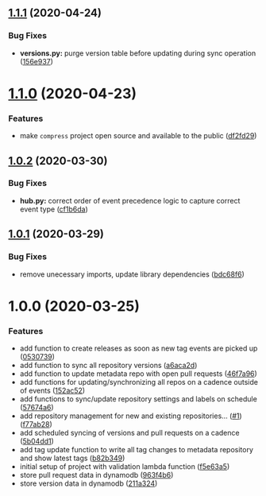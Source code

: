 ## [1.1.1](https://github.com/clowdhaus/watcher/compare/v1.1.0...v1.1.1) (2020-04-24)


### Bug Fixes

* **versions.py:** purge version table before updating during sync operation ([156e937](https://github.com/clowdhaus/watcher/commit/156e937d6820a8535e0c39bddab1d25315d5d928))

# [1.1.0](https://github.com/clowdhaus/watcher/compare/v1.0.2...v1.1.0) (2020-04-23)


### Features

* make `compress` project open source and available to the public ([df2fd29](https://github.com/clowdhaus/watcher/commit/df2fd29d06ffe3895c10a672e1e1063ea4a98fb9))

## [1.0.2](https://github.com/clowdhaus/watcher/compare/v1.0.1...v1.0.2) (2020-03-30)


### Bug Fixes

* **hub.py:** correct order of event precedence logic to capture correct event type ([cf1b6da](https://github.com/clowdhaus/watcher/commit/cf1b6da5c43d40e0376eb8c3cbc02eb57d36ed3e))

## [1.0.1](https://github.com/clowdhaus/watcher/compare/v1.0.0...v1.0.1) (2020-03-29)


### Bug Fixes

* remove unecessary imports, update library dependencies ([bdc68f6](https://github.com/clowdhaus/watcher/commit/bdc68f61759f07971a0d788d97155130430951ce))

# 1.0.0 (2020-03-25)


### Features

* add function to create releases as soon as new tag events are picked up ([0530739](https://github.com/clowdhaus/watcher/commit/05307396c4e6ef48d1b98fd9aec3b3e66a469419))
* add function to sync all repository versions ([a6aca2d](https://github.com/clowdhaus/watcher/commit/a6aca2d673c9a04d6357951dc93c7d08f1874e0a))
* add function to update metadata repo with open pull requests ([46f7a96](https://github.com/clowdhaus/watcher/commit/46f7a961035d541731cc5ba1f43d2b7e17580556))
* add functions for updating/synchronizing all repos on a cadence outside of events ([152ac52](https://github.com/clowdhaus/watcher/commit/152ac523976476548eacd7ad2ecf62e8b176ccce))
* add functions to sync/update repository settings and labels on schedule ([57674a6](https://github.com/clowdhaus/watcher/commit/57674a6e2feb72971977d3cefe880740801c2dae))
* add repository management for new and existing repositories… ([#1](https://github.com/clowdhaus/watcher/issues/1)) ([f77ab28](https://github.com/clowdhaus/watcher/commit/f77ab287803ec3a43ad05470e1a64bdb30b56e8d))
* add scheduled syncing of versions and pull requests on a cadence ([5b04dd1](https://github.com/clowdhaus/watcher/commit/5b04dd16d6c67c25470f648b1dc5b11741ee0742))
* add tag update function to write all tag changes to metadata repository and show latest tags ([b82b349](https://github.com/clowdhaus/watcher/commit/b82b34976e30cb679794f9199c7622d308155e15))
* initial setup of project with validation lambda function ([f5e63a5](https://github.com/clowdhaus/watcher/commit/f5e63a57f63e458d182d8a5034b0a3dfb1dc92ca))
* store pull request data in dynamodb ([963f4b6](https://github.com/clowdhaus/watcher/commit/963f4b6c559ac6aea41f89d615748f224b4099b4))
* store version data in dynamodb ([211a324](https://github.com/clowdhaus/watcher/commit/211a324b977ba832ada814bd5166fe65212469e8))
